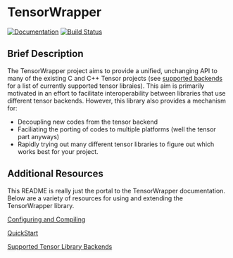 TensorWrapper
=============

[![Documentation](https://codedocs.xyz/ryanmrichard/TensorWrapper.svg)](https://codedocs.xyz/ryanmrichard/TensorWrapper/)
[![Build Status](https://travis-ci.org/ryanmrichard/TensorWrapper.svg?branch=master)](https://travis-ci.org/ryanmrichard/TensorWrapper)

Brief Description
-----------------

The TensorWrapper project aims to provide a unified, unchanging API to many
of the existing C and C++ Tensor projects (see [supported backends]
for a list of currently supported tensor libraies).  This aim is primarily
motivated in an effort to facilitate interoperability between libraries that use
different tensor backends.  However, this library also provides a mechanism for:

- Decoupling new codes from the tensor backend
- Faciliating the porting of codes to multiple platforms (well the tensor part
  anyways)
- Rapidly trying out many different tensor libraries to figure out which works
  best for your project.


Additional Resources
--------------------

This README is really just the portal to the TensorWrapper documentation.  Below
are a variety of resources for using and extending the TensorWrapper library.

[Configuring and Compiling](/dox/Building.md)

[QuickStart](dox/QuickStart.md)

[Supported Tensor Library Backends](/dox/SupportedBackends.md)

<!-- Links -->
[supported backends]: /dox/SupportedBackends.md

